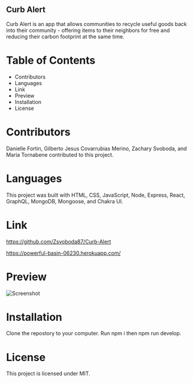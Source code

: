 ## Curb Alert
Curb Alert is an app that allows communities to recycle useful goods back into their community - offering items to their neighbors for free and reducing their carbon footprint at the same time.

# Table of Contents
* Contributors
* Languages
* Link
* Preview
* Installation
* License 

# Contributors
Danielle Fortin, Gilberto Jesus Covarrubias Merino, Zachary Svoboda, and Maria Tornabene contributed to this project.

# Languages
This project was built with HTML, CSS, JavaScript, Node, Express, React, GraphQL, MongoDB, Mongoose, and Chakra UI.

# Link 
https://github.com/Zsvoboda87/Curb-Alert

https://powerful-basin-06230.herokuapp.com/ 

# Preview
![Screenshot](./screenshot.PNG "Screenshot")


# Installation
Clone the repostory to your computer. Run npm i then npm run develop.

# License
This project is licensed under MIT.